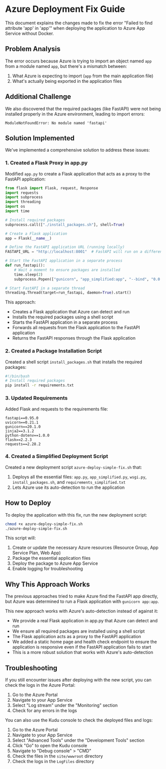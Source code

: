 # Azure Deployment Fix Guide

This document explains the changes made to fix the error "Failed to find attribute 'app' in 'app'" when deploying the application to Azure App Service without Docker.

## Problem Analysis

The error occurs because Azure is trying to import an object named `app` from a module named `app`, but there's a mismatch between:

1. What Azure is expecting to import (`app` from the main application file)
2. What's actually being exported in the application files

## Additional Challenge

We also discovered that the required packages (like FastAPI) were not being installed properly in the Azure environment, leading to import errors:

```
ModuleNotFoundError: No module named 'fastapi'
```

## Solution Implemented

We've implemented a comprehensive solution to address these issues:

### 1. Created a Flask Proxy in app.py

Modified `app.py` to create a Flask application that acts as a proxy to the FastAPI application:

```python
from flask import Flask, request, Response
import requests
import subprocess
import threading
import os
import time

# Install required packages
subprocess.call(["./install_packages.sh"], shell=True)

# Create a Flask application
app = Flask(__name__)

# Define the FastAPI application URL (running locally)
FASTAPI_URL = "http://localhost:8001"  # FastAPI will run on a different port

# Start the FastAPI application in a separate process
def run_fastapi():
    # Wait a moment to ensure packages are installed
    time.sleep(2)
    subprocess.Popen(["gunicorn", "app_simplified:app", "--bind", "0.0.0.0:8001", "--workers", "2"])

# Start FastAPI in a separate thread
threading.Thread(target=run_fastapi, daemon=True).start()
```

This approach:
- Creates a Flask application that Azure can detect and run
- Installs the required packages using a shell script
- Starts the FastAPI application in a separate process
- Forwards all requests from the Flask application to the FastAPI application
- Returns the FastAPI responses through the Flask application

### 2. Created a Package Installation Script

Created a shell script `install_packages.sh` that installs the required packages:

```bash
#!/bin/bash
# Install required packages
pip install -r requirements.txt
```

### 3. Updated Requirements

Added Flask and requests to the requirements file:

```
fastapi==0.95.0
uvicorn==0.21.1
gunicorn==20.1.0
jinja2==3.1.2
python-dotenv==1.0.0
flask==2.2.3
requests==2.28.2
```

### 4. Created a Simplified Deployment Script

Created a new deployment script `azure-deploy-simple-fix.sh` that:

1. Deploys all the essential files: `app.py`, `app_simplified.py`, `wsgi.py`, `install_packages.sh`, and `requirements_simplified.txt`
2. Lets Azure use its auto-detection to run the application

## How to Deploy

To deploy the application with this fix, run the new deployment script:

```bash
chmod +x azure-deploy-simple-fix.sh
./azure-deploy-simple-fix.sh
```

This script will:

1. Create or update the necessary Azure resources (Resource Group, App Service Plan, Web App)
2. Package the essential application files
3. Deploy the package to Azure App Service
4. Enable logging for troubleshooting

## Why This Approach Works

The previous approaches tried to make Azure find the FastAPI app directly, but Azure was determined to run a Flask application with `gunicorn app:app`.

This new approach works with Azure's auto-detection instead of against it:
- We provide a real Flask application in app.py that Azure can detect and run
- We ensure all required packages are installed using a shell script
- The Flask application acts as a proxy to the FastAPI application
- We added a static home page and health check endpoint to ensure the application is responsive even if the FastAPI application fails to start
- This is a more robust solution that works with Azure's auto-detection

## Troubleshooting

If you still encounter issues after deploying with the new script, you can check the logs in the Azure Portal:

1. Go to the Azure Portal
2. Navigate to your App Service
3. Select "Log stream" under the "Monitoring" section
4. Check for any errors in the logs

You can also use the Kudu console to check the deployed files and logs:

1. Go to the Azure Portal
2. Navigate to your App Service
3. Select "Advanced Tools" under the "Development Tools" section
4. Click "Go" to open the Kudu console
5. Navigate to "Debug console" > "CMD"
6. Check the files in the `site/wwwroot` directory
7. Check the logs in the `LogFiles` directory
